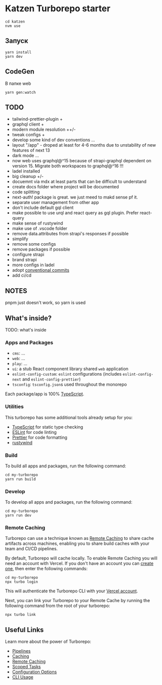 # Katzen Turborepo starter

```
cd katzen
nvm use
```

## Запуск

```
yarn install
yarn dev
```

## CodeGen

В папке web

```
yarn gen:watch
```

## TODO

- tailwind-prettier-plugin +
- graphql client +
- modern module resolution ++/-
- tweak configs +
- develop some kind of dev conventions ...
- layout "/app" - droped at least for 4-6 months due to unstability of new features of next 13
- dark mode ...
- now web uses graphql@^15 because of strapi-graphql dependent on version 15. Migrate both workspaces to graphql@^16 !!!
- ladel installed
- big cleanup +/-
- docuemnt via mdx at least parts that can be difficult to understand
- create docs folder where project will be documented
- code splitting
- next-auth! package is great. we just meed to makd sense pf it.
- separate user management from other app
- don't include default gql client
- make possible to use urql and react query as gql plugin. Prefer react-query
- make sense of rustywind
- make use of .vscode folder
- remove data.attributes from strapi's responses if possible
- simplify
- remove some configs
- remove packages if possible
- configure strapi
- brand strapi
- more configs in ladel
- adopt [conventional commits](https://www.conventionalcommits.org/en/v1.0.0/#specification)
- add ci/cd

## NOTES

pnpm just doesn't work, so yarn is used

## What's inside?

TODO: what's inside

### Apps and Packages

- `cms`: ...
- `web`: ...
- `play`: ...
- `ui`: a stub React component library shared `web` application
- `eslint-config-custom`: `eslint` configurations (includes `eslint-config-next` and `eslint-config-prettier`)
- `tsconfig`: `tsconfig.json`s used throughout the monorepo

Each package/app is 100% [TypeScript](https://www.typescriptlang.org/).

### Utilities

This turborepo has some additional tools already setup for you:

- [TypeScript](https://www.typescriptlang.org/) for static type checking
- [ESLint](https://eslint.org/) for code linting
- [Prettier](https://prettier.io) for code formatting
- [rustywind]()

### Build

To build all apps and packages, run the following command:

```
cd my-turborepo
yarn run build
```

### Develop

To develop all apps and packages, run the following command:

```
cd my-turborepo
yarn run dev
```

### Remote Caching

Turborepo can use a technique known as [Remote Caching](https://turborepo.org/docs/core-concepts/remote-caching) to share cache artifacts across machines, enabling you to share build caches with your team and CI/CD pipelines.

By default, Turborepo will cache locally. To enable Remote Caching you will need an account with Vercel. If you don't have an account you can [create one](https://vercel.com/signup), then enter the following commands:

```
cd my-turborepo
npx turbo login
```

This will authenticate the Turborepo CLI with your [Vercel account](https://vercel.com/docs/concepts/personal-accounts/overview).

Next, you can link your Turborepo to your Remote Cache by running the following command from the root of your turborepo:

```
npx turbo link
```

## Useful Links

Learn more about the power of Turborepo:

- [Pipelines](https://turborepo.org/docs/core-concepts/pipelines)
- [Caching](https://turborepo.org/docs/core-concepts/caching)
- [Remote Caching](https://turborepo.org/docs/core-concepts/remote-caching)
- [Scoped Tasks](https://turborepo.org/docs/core-concepts/scopes)
- [Configuration Options](https://turborepo.org/docs/reference/configuration)
- [CLI Usage](https://turborepo.org/docs/reference/command-line-reference)
